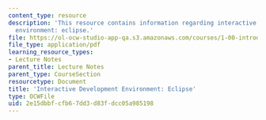 ```yaml
---
content_type: resource
description: 'This resource contains information regarding interactive development
  environment: eclipse.'
file: https://ol-ocw-studio-app-qa.s3.amazonaws.com/courses/1-00-introduction-to-computers-and-engineering-problem-solving-spring-2012/2e15dbbfcfb67dd3d83fdcc05a985198_MIT1_00S12_Lec_2.pdf
file_type: application/pdf
learning_resource_types:
- Lecture Notes
parent_title: Lecture Notes
parent_type: CourseSection
resourcetype: Document
title: 'Interactive Development Environment: Eclipse'
type: OCWFile
uid: 2e15dbbf-cfb6-7dd3-d83f-dcc05a985198
---
```

